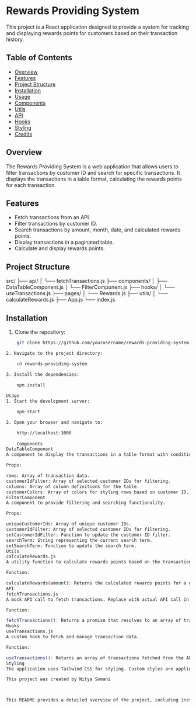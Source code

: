 # Rewards Providing System

This project is a React application designed to provide a system for tracking and displaying rewards points for customers based on their transaction history.

## Table of Contents

- [Overview](#overview)
- [Features](#features)
- [Project Structure](#project-structure)
- [Installation](#installation)
- [Usage](#usage)
- [Components](#components)
- [Utils](#utils)
- [API](#api)
- [Hooks](#hooks)
- [Styling](#styling)
- [Credits](#credits)

## Overview

The Rewards Providing System is a web application that allows users to filter transactions by customer ID and search for specific transactions. It displays the transactions in a table format, calculating the rewards points for each transaction.

## Features

- Fetch transactions from an API.
- Filter transactions by customer ID.
- Search transactions by amount, month, date, and calculated rewards points.
- Display transactions in a paginated table.
- Calculate and display rewards points.

## Project Structure

src/
├── api/
│ └── fetchTransactions.js
├── components/
│ ├── DataTableComponent.js
│ └── FilterComponent.js
├── hooks/
│ └── useTransactions.js
├── pages/
│ └── Rewards.js
├── utils/
│ └── calculateRewards.js
├── App.js
└── index.js


## Installation

1. Clone the repository:

```bash
    git clone https://github.com/yourusername/rewards-providing-system.git

2. Navigate to the project directory:

    cd rewards-providing-system

3. Install the dependencies:
    
    npm install

Usage
1. Start the development server:

    npm start

2. Open your browser and navigate to:

    http://localhost:3000
    
    Components
DataTableComponent
A component to display the transactions in a table format with conditional row styling.

Props:

rows: Array of transaction data.
customerIdFilter: Array of selected customer IDs for filtering.
columns: Array of column definitions for the table.
customerColors: Array of colors for styling rows based on customer ID.
FilterComponent
A component to provide filtering and searching functionality.

Props:

uniqueCustomerIds: Array of unique customer IDs.
customerIdFilter: Array of selected customer IDs for filtering.
setCustomerIdFilter: Function to update the customer ID filter.
searchTerm: String representing the current search term.
setSearchTerm: Function to update the search term.
Utils
calculateRewards.js
A utility function to calculate rewards points based on the transaction amount.

Function:

calculateRewards(amount): Returns the calculated rewards points for a given amount.
API
fetchTransactions.js
A mock API call to fetch transactions. Replace with actual API call in a real-world scenario.

Function:

fetchTransactions(): Returns a promise that resolves to an array of transaction data.
Hooks
useTransactions.js
A custom hook to fetch and manage transaction data.

Function:

useTransactions(): Returns an array of transactions fetched from the API.
Styling
The application uses Tailwind CSS for styling. Custom styles are applied to the DataTable component to enhance the user interface.

This project was created by Nitya Somani



This README provides a detailed overview of the project, including installation instructions, usage details, and an explanation of the different components and their functionalities.  🖥️👾